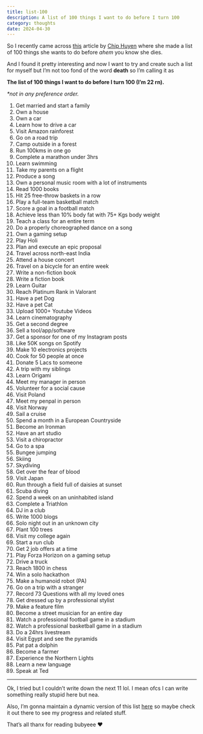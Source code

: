 ```yaml
---
title: list-100
description: A list of 100 things I want to do before I turn 100
category: thoughts
date: 2024-04-30
---
```


So I recently came across [this](https://huyenchip.com/list-100/) article by [Chip Huyen](https://huyenchip.com/) where she made a list of 100 things she wants to do before _ahem_ you know she dies.

And I found it pretty interesting and now I want to try and create such a list for myself but I’m not too fond of the word **death** so I’m calling it as

**The list of 100 things I want to do before I turn 100 (I’m 22 rn).**

_*not in any preference order._

1.  Get married and start a family
2.  Own a house
3.  Own a car
4.  Learn how to drive a car
5.  Visit Amazon rainforest
6.  Go on a road trip
7.  Camp outside in a forest
8.  Run 100kms in one go
9.  Complete a marathon under 3hrs
10.  Learn swimming
11.  Take my parents on a flight
12.  Produce a song
13.  Own a personal music room with a lot of instruments
14.  Read 1000 books
15.  Hit 25 free-throw baskets in a row
16.  Play a full-team basketball match
17.  Score a goal in a football match
18.  Achieve less than 10% body fat with 75+ Kgs body weight
19.  Teach a class for an entire term
20.  Do a properly choreographed dance on a song
21.  Own a gaming setup
22.  Play Holi
23.  Plan and execute an epic proposal
24.  Travel across north-east India
25.  Attend a house concert
26.  Travel on a bicycle for an entire week
27.  Write a non-fiction book
28.  Write a fiction book
29.  Learn Guitar
30.  Reach Platinum Rank in Valorant
31.  Have a pet Dog
32.  Have a pet Cat
33.  Upload 1000+ Youtube Videos
34.  Learn cinematography
35.  Get a second degree
36.  Sell a tool/app/software
37.  Get a sponsor for one of my Instagram posts
38.  Like 50K songs on Spotify
39.  Make 10 electronics projects
40.  Cook for 50 people at once
41.  Donate 5 Lacs to someone
42.  A trip with my siblings
43.  Learn Origami
44.  Meet my manager in person
45.  Volunteer for a social cause
46.  Visit Poland
47.  Meet my penpal in person
48.  Visit Norway
49.  Sail a cruise
50.  Spend a month in a European Countryside
51.  Become an Ironman
52.  Have an art studio
53.  Visit a chiropractor
54.  Go to a spa
55.  Bungee jumping
56.  Skiing
57.  Skydiving
58.  Get over the fear of blood
59.  Visit Japan
60.  Run through a field full of daisies at sunset
61.  Scuba diving
62.  Spend a week on an uninhabited island
63.  Complete a Triathlon
64.  DJ in a club
65.  Write 1000 blogs
66.  Solo night out in an unknown city
67.  Plant 100 trees
68.  Visit my college again
69.  Start a run club
70.  Get 2 job offers at a time
71.  Play Forza Horizon on a gaming setup
72.  Drive a truck
73.  Reach 1800 in chess
74.  Win a solo hackathon
75.  Make a humanoid robot (PA)
76.  Go on a trip with a stranger
77.  Record 73 Questions with all my loved ones
78.  Get dressed up by a professional stylist
79.  Make a feature film
80.  Become a street musician for an entire day
81.  Watch a professional football game in a stadium
82.  Watch a professional basketball game in a stadium
83.  Do a 24hrs livestream
84.  Visit Egypt and see the pyramids
85.  Pat pat a dolphin
86.  Become a farmer
87.  Experience the Northern Lights
88.  Learn a new language
89.  Speak at Ted

-----

Ok, I tried but I couldn’t write down the next 11 lol. I mean ofcs I can write something really stupid here but nea.

Also, I’m gonna maintain a dynamic version of this list [here](https://www.tarat.space/list100) so maybe check it out there to see my progress and related stuff.

That’s all thanx for reading bubyeee ❤
